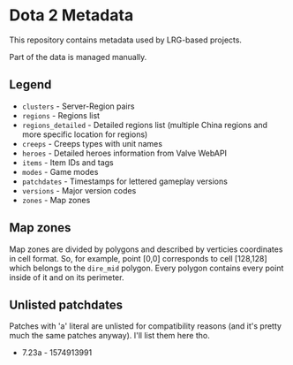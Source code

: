 # Dota 2 Metadata

This repository contains metadata used by LRG-based projects.

Part of the data is managed manually.

## Legend

- `clusters` - Server-Region pairs
- `regions` - Regions list
- `regions_detailed` - Detailed regions list (multiple China regions and more specific location for regions)
- `creeps` - Creeps types with unit names
- `heroes` - Detailed heroes information from Valve WebAPI
- `items` - Item IDs and tags
- `modes` - Game modes
- `patchdates` - Timestamps for lettered gameplay versions
- `versions` - Major version codes
- `zones` - Map zones

## Map zones

Map zones are divided by polygons and described by verticies coordinates in cell format. So, for example, point [0,0] corresponds to cell [128,128] which belongs to the `dire_mid` polygon. Every polygon contains every point inside of it and on its perimeter.

## Unlisted patchdates

Patches with 'a' literal are unlisted for compatibility reasons (and it's pretty much the same patches anyway). I'll list them here tho.

- 7.23a - 1574913991
